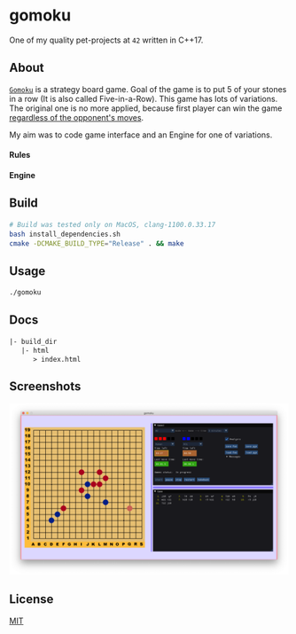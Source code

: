 # gomoku

One of my quality pet-projects at `42` written in C++17. 

## About

[`Gomoku`](https://en.wikipedia.org/wiki/Gomoku) is a strategy board game. Goal of the game is to put 5 of your 
stones in a row (It is also called Five-in-a-Row). This game has lots of variations. 
The original one is no more applied, because first player can win the game
[regardless of the opponent's moves](https://habr.com/ru/post/437064/).  

My aim was to code game interface and an Engine for one of variations.

#### Rules

#### Engine

## Build

```bash
# Build was tested only on MacOS, clang-1100.0.33.17
bash install_dependencies.sh
cmake -DCMAKE_BUILD_TYPE="Release" . && make
```

## Usage

```bash
./gomoku
```

## Docs
```
|- build_dir
   |- html
      > index.html 
```

## Screenshots

![example 2](resourses/gomoku1.png)


## License
[MIT](https://choosealicense.com/licenses/mit/)





